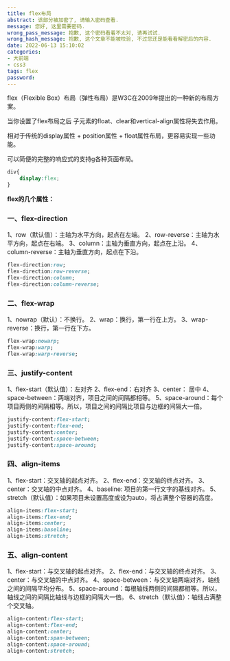 ```yaml
---
title: flex布局
abstract: 该部分被加密了, 请输入密码查看.
message: 您好, 这里需要密码.
wrong_pass_message: 抱歉, 这个密码看着不太对, 请再试试.
wrong_hash_message: 抱歉, 这个文章不能被校验, 不过您还是能看看解密后的内容.
date: 2022-06-13 15:10:02
categories:
- 大前端
- css3
tags: flex
password:
---
```


flex（Flexible Box）布局（弹性布局）是W3C在2009年提出的一种新的布局方案。

当你设置了flex布局之后 子元素的float、clear和vertical-align属性将失去作用。

相对于传统的display属性 + position属性 + float属性布局，更容易实现一些功能。

可以简便的完整的响应式的支持g各种页面布局。

```css
div{
	display:flex;
}
```

**flex的几个属性：**

### 一、flex-direction

1、row（默认值）：主轴为水平方向，起点在左端。
2、row-reverse：主轴为水平方向，起点在右端。
3、column：主轴为垂直方向，起点在上沿。
4、column-reverse：主轴为垂直方向，起点在下沿。

```css
flex-direction:row;
flex-direction:row-reverse;
flex-direction:column;
flex-direction:column-reverse;
```

### 二、flex-wrap

1、nowrap（默认）：不换行。
2、wrap：换行，第一行在上方。
3、wrap-reverse：换行，第一行在下方。

```css
flex-wrap:nowarp;
flex-wrap:warp;
flex-wrap:warp-reverse;
```

### 三、justify-content

1、flex-start（默认值）：左对齐
2、flex-end：右对齐
3、center： 居中
4、space-between：两端对齐，项目之间的间隔都相等。
5、space-around：每个项目两侧的间隔相等。所以，项目之间的间隔比项目与边框的间隔大一倍。

```css
justify-content:flex-start;
justify-content:flex-end;
justify-content:center;
justify-content:space-between;
justify-content:space-around;
```

### 四、align-items

1、flex-start：交叉轴的起点对齐。
2、flex-end：交叉轴的终点对齐。
3、center：交叉轴的中点对齐。
4、baseline: 项目的第一行文字的基线对齐。
5、stretch（默认值）：如果项目未设置高度或设为auto，将占满整个容器的高度。

```css
align-items:flex-start;
align-items:flex-end;
align-items:center;
align-items:baseline;
align-items:stretch;
```

### 五、align-content

1、flex-start：与交叉轴的起点对齐。
2、flex-end：与交叉轴的终点对齐。
3、center：与交叉轴的中点对齐。
4、space-between：与交叉轴两端对齐，轴线之间的间隔平均分布。
5、space-around：每根轴线两侧的间隔都相等。所以，轴线之间的间隔比轴线与边框的间隔大一倍。
6、stretch（默认值）：轴线占满整个交叉轴。

```css
align-content:flex-start;
align-content:flex-end;
align-content:center;
align-content:span-between;
align-content:space-around;
align-content:stretch;
```

